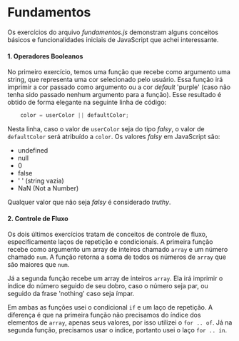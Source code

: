 # Fundamentos

Os exercícios do arquivo _fundamentos.js_ demonstram alguns conceitos básicos e funcionalidades iniciais de JavaScript que achei interessante.

#### 1. Operadores Booleanos 

No primeiro exercício, temos uma função que recebe como argumento uma string, que representa uma cor selecionado pelo usuário. Essa função irá imprimir a cor passado como argumento ou a cor _default_ 'purple' (caso não tenha sido passado nenhum argumento para a função). 
Esse resultado é obtido de forma elegante na seguinte linha de código:
``` javascript
    color = userColor || defaultColor;
``` 
Nesta linha, caso o valor de `userColor` seja do tipo _falsy_, o valor de `defaultColor` será atribuído a `color`.
Os valores _falsy_ em JavaScript são: 
- undefined
- null
- 0
- false
- ' ' (string vazia)
- NaN (Not a Number)

Qualquer valor que não seja _falsy_ é considerado _truthy_. 

#### 2. Controle de Fluxo

Os dois últimos exercícios tratam de conceitos de controle de fluxo, especificamente laços de repetição e condicionais. 
A primeira função recebe como argumento um array de inteiros chamado `array` e um número chamado `num`. A função retorna a soma de todos os números de `array` que são maiores que `num`.

Já a segunda função recebe um array de inteiros `array`. Ela irá imprimir o índice do número seguido de seu dobro, caso o número seja par, ou seguido da frase 'nothing' caso seja ímpar.

Em ambas as funções usei o condicional `if` e um laço de repetição. A diferença é que na primeira função não precisamos do índice dos elementos de `array`, apenas seus valores, por isso utilizei o `for .. of`. Já na segunda função, precisamos usar o índice, portanto usei o laço `for .. in`.